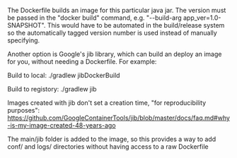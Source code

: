 The Dockerfile builds an image for this particular java jar. The version must be passed in the "docker build" command,
e.g. "--build-arg app_ver=1.0-SNAPSHOT". This would have to be automated in the build/release system so the
automatically tagged version number is used instead of manually specifying.

Another option is Google's jib library, which can build an deploy an image for you, without needing a Dockerfile.
For example:

Build to local:
./gradlew jibDockerBuild

Build to registory:
./gradlew jib

Images created with jib don't set a creation time, "for reproducibility purposes":
https://github.com/GoogleContainerTools/jib/blob/master/docs/faq.md#why-is-my-image-created-48-years-ago

The main/jib folder is added to the image, so this provides a way to add conf/ and logs/ directories without having
access to a raw Dockerfile
